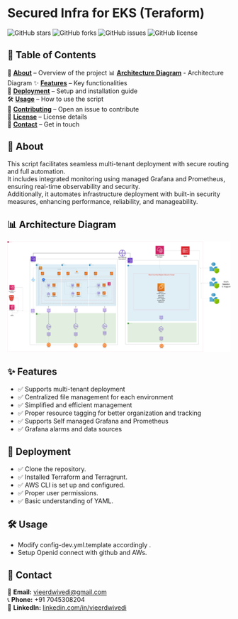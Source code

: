 # Secured Infra for EKS (Teraform)

![GitHub stars](https://img.shields.io/github/stars/vieer-dwivedi/Secure-Infra-AWS-K8s?style=social)
![GitHub forks](https://img.shields.io/github/forks/vieer-dwivedi/Secure-Infra-AWS-K8s?style=social)
![GitHub issues](https://img.shields.io/github/issues/vieer-dwivedi/Secure-Infra-AWS-K8s)
![GitHub license](https://img.shields.io/github/license/vieer-dwivedi/Secure-Infra-AWS-K8s)


## 📌 Table of Contents  

📖 **[About](#-about)** – Overview of the project
📊 **[Architecture Diagram](#-architecture-diagram)** - Architecture Diagram
✨ **[Features](#-features)** – Key functionalities  
🚀 **[Deployment](#-deployment)** – Setup and installation guide  
🛠️ **[Usage](#-usage)** – How to use the script  
🤝 **[Contributing](https://github.com/vieer-dwivedi/Secure-Infra-AWS-K8s/issues/new?template=Blank+issue)** – Open an issue to contribute  
📜 **[License](#-license)** – License details  
📧 **[Contact](#-contact)** – Get in touch  




## 📖 About  

  This script facilitates seamless multi-tenant deployment with secure routing and full automation.  
  It includes integrated monitoring using managed Grafana and Prometheus, ensuring real-time observability and security.  
  Additionally, it automates infrastructure deployment with built-in security measures, enhancing performance, reliability, and manageability.



## 📊 Architecture Diagram  

<p align="center">
  <img src="./Diagram.svg" alt="Architecture Diagram">
</p>


## ✨ Features
- ✅ Supports multi-tenant deployment  
- ✅ Centralized file management for each environment  
- ✅ Simplified and efficient management  
- ✅ Proper resource tagging for better organization and tracking
- ✅ Supports Self managed Grafana and Prometheus
- ✅ Grafana alarms and data sources

## 🚀 Deployment

- ✅ Clone the repository.
- ✅ Installed Terraform and Terragrunt.
- ✅ AWS CLI is set up and configured.
- ✅ Proper user permissions.
- ✅ Basic understanding of YAML.


## 🛠️ Usage 
- Modify config-dev.yml.template accordingly .
- Setup Openid connect with github and AWs.



## 📧 Contact  

📨 **Email:** [vieerdwivedi@gmail.com](mailto:vieerdwivedi@gmail.com)  
📞 **Phone:** +91 7045308204  
🔗 **LinkedIn:** [linkedin.com/in/vieerdwivedi](https://www.linkedin.com/in/vieerdwivedi)  
